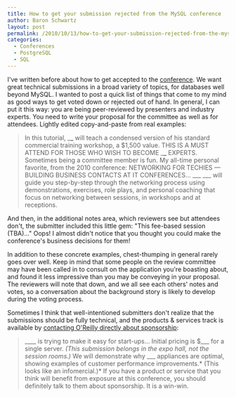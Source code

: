 ```yaml
---
title: How to get your submission rejected from the MySQL conference
author: Baron Schwartz
layout: post
permalink: /2010/10/13/how-to-get-your-submission-rejected-from-the-mysql-conference/
categories:
  - Conferences
  - PostgreSQL
  - SQL
---
```

I've written before about how to get accepted to the [conference][1]. We want great technical submissions in a broad variety of topics, for databases well beyond MySQL. I wanted to post a quick list of things that come to my mind as good ways to get voted down or rejected out of hand. In general, I can put it this way: you are being peer-reviewed by presenters and industry experts. You need to write your proposal for the committee as well as for attendees. Lightly edited copy-and-paste from real examples:

> In this tutorial, \___\___ will teach a condensed version of his standard commercial training workshop, a $1,500 value.
> THIS IS A MUST ATTEND FOR THOSE WHO WISH TO BECOME \___\___ EXPERTS.
Sometimes being a committee member is fun. My all-time personal favorite, from the 2010 conference: 
> NETWORKING FOR TECHIES &#8212; BUILDING BUSINESS CONTACTS AT IT CONFERENCES&#8230; \___ \___ will guide you step-by-step through the networking process using demonstrations, exercises, role plays, and personal coaching that focus on networking between sessions, in workshops and at receptions.

And then, in the additional notes area, which reviewers see but attendees don't, the submitter included this little gem: "This fee-based session (TBA)&#8230;" Oops! I almost didn't notice that you thought you could make the conference's business decisions for them!

In addition to these concrete examples, chest-thumping in general rarely goes over well. Keep in mind that some people on the review committee may have been called in to consult on the application you're boasting about, and found it less impressive than you may be conveying in your proposal. The reviewers will note that down, and we all see each others' notes and votes, so a conversation about the background story is likely to develop during the voting process.

Sometimes I think that well-intentioned submitters don't realize that the submissions should be fully technical, and the products &#038; services track is available by [contacting O'Reilly directly about sponsorship][2]:

> \____ is trying to make it easy for start-ups&#8230; Initial pricing is $\___ for a single server. *(This submission belongs in the expo hall, not the session rooms.)*
> We will demonstrate why \___ appliances are optimal, showing examples of customer performance improvements.* (This looks like an infomercial.)*
If you have a product or service that you think will benefit from exposure at this conference, you should definitely talk to them about sponsorship. It is a win-win.

 [1]: http://en.oreilly.com/mysql2011/
 [2]: http://en.oreilly.com/mysql2011/public/content/sponsors
